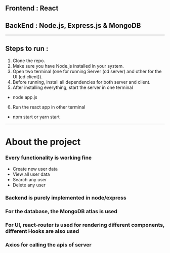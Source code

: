 ## Frontend : React

## BackEnd : Node.js, Express.js & MongoDB
---
## Steps to run : 

1. Clone the repo.
2. Make sure you have Node.js installed in your system.
3. Open two terminal (one for running Server (cd server) and other for the UI (cd client)).
4. Before running, install all dependencies for both server and client.
5. After installing everything, start the server in one terminal
  * node app.js
6. Run the react app in other terminal
  * npm start or yarn start
***
# About the project

### Every functionality is working fine
  * Create new user data
  * View all user data
  * Search any user
  * Delete any user
### Backend is purely implemented in node/express
### For the database, the MongoDB atlas is used
### For UI, react-router is used for rendering different components, different Hooks are also used
### Axios for calling the apis of server
